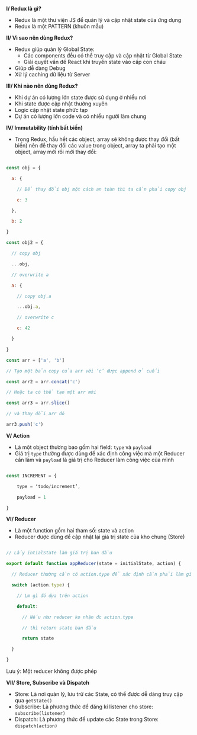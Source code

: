 ﻿**I/ Redux là gì?**

- Redux là một thư viện JS để quản lý và cập nhật state của ứng dụng
- Redux là một PATTERN (khuôn mẫu)

**II/ Vì sao nên dùng Redux?**

- Redux giúp quản lý Global State:
  - Các components đều có thể truy cập và cập nhật từ Global State
  - Giải quyết vấn đề React khi truyền state vào cấp con cháu
- Giúp dễ dàng Debug
- Xử lý caching dữ liệu từ Server

**III/ Khi nào nên dùng Redux?**

- Khi dự án có lượng lớn state được sử dụng ở nhiều nơi
- Khi state được cập nhật thường xuyên
- Logic cập nhật state phức tạp
- Dự án có lượng lớn code và có nhiều người làm chung

**IV/ Immutability (tính bất biến)**

- Trong Redux, hầu hết các object, array sẽ không được thay đổi (bất biến) nên để thay đổi các value trong object, array ta phải tạo một object, array mới rồi mới thay đổi:

```js

const obj = {

  a: {

    // Để thay đổi obj một cách an toàn thì ta cần phải copy obj

    c: 3

  },

  b: 2

}

const obj2 = {

  // copy obj

  ...obj,

  // overwrite a

  a: {

    // copy obj.a

    ...obj.a,

    // overwrite c

    c: 42

  }

}

const arr = ['a', 'b']

// Tạo một bản copy của arr với ‘c’ được append ở cuối

const arr2 = arr.concat('c')

// Hoặc ta có thể tạo một arr mới

const arr3 = arr.slice()

// và thay đổi arr đó

arr3.push('c')

```

**V/ Action**

- Là một object thường bao gồm hai field: `type` và `payload`
- Giá trị `type` thường được dùng để xác định công việc mà một Reducer cần làm và `payload` là giá trị cho Reducer làm công việc của mình

```js

const INCREMENT = {

	type = ‘todo/increment’,

	payload = 1

}

```

**VI/ Reducer**

- Là một function gồm hai tham số: state và action
- Reducer được dùng để cập nhật lại giá trị state của kho chung (Store)

```js

// Lấy intialState làm giá trị ban đầu

export default function appReducer(state = initialState, action) {

  // Reducer thường cần có action.type để xác định cần phải làm gì

  switch (action.type) {

    // Lm gì đó dựa trên action

    default:

      // Nếu như reducer ko nhận đc action.type

      // thì return state ban đầu

      return state

  }

}

```

Lưu ý: Một reducer không được phép 

**VII/ Store, Subscribe và Dispatch**

- Store: Là nơi quản lý, lưu trữ các State, có thể được dễ dàng truy cập qua `getState()`
- Subscribe: Là phương thức để đăng kí listener cho store: `subscribe(listener)`
- Dispatch: Là phương thức để update các State trong Store: `dispatch(action)`
